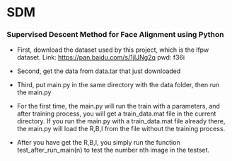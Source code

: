 # SDM

### Supervised Descent Method for Face Alignment using Python

* First, download the dataset used by this project, which is the lfpw dataset. Link: https://pan.baidu.com/s/1jIJNg2q pwd: f36i

* Second, get the data from data.tar that just downloaded

* Third, put main.py in the same directory with the data folder, then run the main.py

* For the first time, the main.py will run the train with a parameters, and after training process, you will get a train_data.mat file in the current directory. If you run the main.py with a train_data.mat file already there, the main.py will load the R,B,I from the file without the training process.

* After you have get the R,B,I, you simply run the function test_after_run_main(n) to test the number nth image in the testset.
